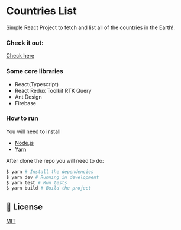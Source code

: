 # Countries List

Simple React Project to fetch and list all of the countries in the Earth!.

### Check it out: 
[Check here](https://countries-list-5ab53.web.app/)

### Some core libraries

- React(Typescript)
- React Redux Toolkit RTK Query
- Ant Design
- Firebase

### How to run

You will need to install

- [Node.js](https://nodejs.org)
- [Yarn](https://yarnpkg.com/)

After clone the repo you will need to do:

```bash
$ yarn # Install the dependencies
$ yarn dev # Running in development
$ yarn test # Run tests
$ yarn build # Build the project
```

## :bookmark: License

[MIT](https://choosealicense.com/licenses/mit/)